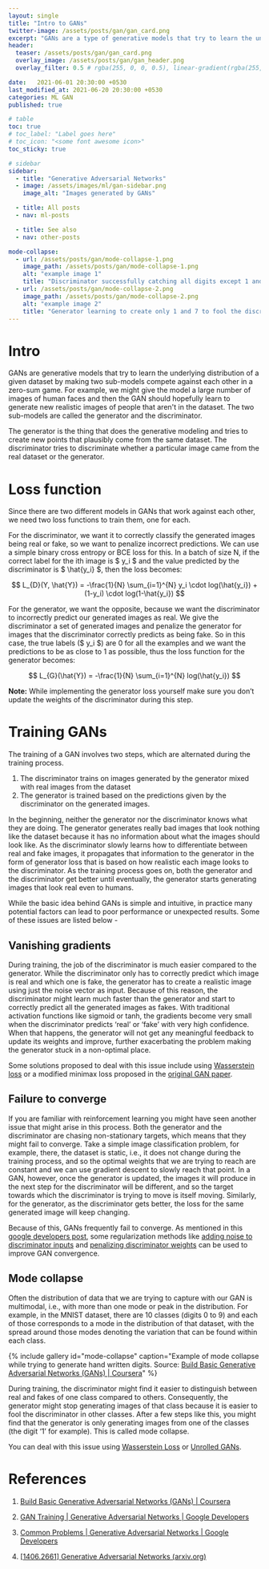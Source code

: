```yaml
---
layout: single
title: "Intro to GANs"
twitter-image: /assets/posts/gan/gan_card.png
excerpt: "GANs are a type of generative models that try to learn the underlying distribution of a given dataset by making two sub-models compete against each other in a zero sum game."
header:
  teaser: /assets/posts/gan/gan_card.png
  overlay_image: /assets/posts/gan/gan_header.png
  overlay_filter: 0.5 # rgba(255, 0, 0, 0.5), linear-gradient(rgba(255, 0, 0, 0.5), rgba(0, 255, 255, 0.5))

date:   2021-06-01 20:30:00 +0530
last_modified_at: 2021-06-20 20:30:00 +0530
categories: ML GAN
published: true

# table
toc: true
# toc_label: "Label goes here"
# toc_icon: "<some font awesome icon>"
toc_sticky: true

# sidebar
sidebar:
  - title: "Generative Adversarial Networks"
  - image: /assets/images/ml/gan-sidebar.png
    image_alt: "Images generated by GANs"

  - title: All posts
  - nav: ml-posts

  - title: See also
  - nav: other-posts

mode-collapse:
  - url: /assets/posts/gan/mode-collapse-1.png
    image_path: /assets/posts/gan/mode-collapse-1.png
    alt: "example image 1"
    title: "Discriminator successfully catching all digits except 1 and 7"
  - url: /assets/posts/gan/mode-collapse-2.png
    image_path: /assets/posts/gan/mode-collapse-2.png
    alt: "example image 2"
    title: "Generator learning to create only 1 and 7 to fool the discriminator"
---
```

# Intro

GANs are generative models that try to learn the underlying distribution of a given dataset by making two sub-models compete against each other in a zero-sum game. For example, we might give the model a large number of images of human faces and then the GAN should hopefully learn to generate new realistic images of people that aren't in the dataset. The two sub-models are called the generator and the discriminator.

The generator is the thing that does the generative modeling and tries to create new points that plausibly come from the same dataset. The discriminator tries to discriminate whether a particular image came from the real dataset or the generator.


# Loss function

Since there are two different models in GANs that work against each other, we need two loss functions to train them, one for each.

For the discriminator, we want it to correctly classify the generated images being real or fake, so we want to penalize incorrect predictions. We can use a simple binary cross entropy or BCE loss for this. In a batch of size N, if the correct label for the ith image is $ y_i $ and the value predicted by the discriminator is $ \hat{y_i} $, then the loss becomes:

$$ L_{D}(Y, \hat{Y}) = -\frac{1}{N} \sum_{i=1}^{N} y_i \cdot log(\hat{y_i}) + (1-y_i) \cdot log(1-\hat{y_i}) $$

For the generator, we want the opposite, because we want the discriminator to incorrectly predict our generated images as real. We give the discriminator a set of generated images and penalize the generator for images that the discriminator correctly predicts as being fake. So in this case, the true labels ($ y_i $) are 0 for all the examples and we want the predictions to be as close to 1 as possible, thus the loss function for the generator becomes:

$$ L_{G}(\hat{Y}) = -\frac{1}{N} \sum_{i=1}^{N} log(\hat{y_i}) $$

**Note:** While implementing the generator loss yourself make sure you don’t update the weights of the discriminator during this step.


# Training GANs

The training of a GAN involves two steps, which are alternated during the training process.



1. The discriminator trains on images generated by the generator mixed with real images from the dataset
2. The generator is trained based on the predictions given by the discriminator on the generated images.

In the beginning, neither the generator nor the discriminator knows what they are doing. The generator generates really bad images that look nothing like the dataset because it has no information about what the images should look like. As the discriminator slowly learns how to differentiate between real and fake images, it propagates that information to the generator in the form of generator loss that is based on how realistic each image looks to the discriminator. As the training process goes on, both the generator and the discriminator get better until eventually, the generator starts generating images that look real even to humans.

While the basic idea behind GANs is simple and intuitive, in practice many potential factors can lead to poor performance or unexpected results. Some of these issues are listed below -


## Vanishing gradients

During training, the job of the discriminator is much easier compared to the generator. While the discriminator only has to correctly predict which image is real and which one is fake, the generator has to create a realistic image using just the noise vector as input. Because of this reason, the discriminator might learn much faster than the generator and start to correctly predict all the generated images as fakes. With traditional activation functions like sigmoid or tanh, the gradients become very small when the discriminator predicts ‘real’ or ‘fake’ with very high confidence. When that happens, the generator will not get any meaningful feedback to update its weights and improve, further exacerbating the problem making the generator stuck in a non-optimal place.

Some solutions proposed to deal with this issue include using [Wasserstein loss](https://arxiv.org/abs/1701.07875) or a modified minimax loss proposed in the [original GAN paper](https://proceedings.neurips.cc/paper/2014/file/5ca3e9b122f61f8f06494c97b1afccf3-Paper.pdf).


## Failure to converge

If you are familiar with reinforcement learning you might have seen another issue that might arise in this process. Both the generator and the discriminator are chasing non-stationary targets, which means that they might fail to converge. Take a simple image classification problem, for example, there, the dataset is static, i.e., it does not change during the training process, and so the optimal weights that we are trying to reach are constant and we can use gradient descent to slowly reach that point. In a GAN, however, once the generator is updated, the images it will produce in the next step for the discriminator will be different, and so the target towards which the discriminator is trying to move is itself moving. Similarly, for the generator, as the discriminator gets better, the loss for the same generated image will keep changing.

Because of this, GANs frequently fail to converge. As mentioned in this [google developers post](https://developers.google.com/machine-learning/gan/problems), some regularization methods like [adding noise to discriminator inputs](https://arxiv.org/pdf/1701.04862.pdf) and [penalizing discriminator weights](https://arxiv.org/pdf/1705.09367.pdf) can be used to improve GAN convergence. 


## Mode collapse

Often the distribution of data that we are trying to capture with our GAN is multimodal, i.e., with more than one mode or peak in the distribution. For example, in the MNIST dataset, there are 10 classes (digits 0 to 9) and each of those corresponds to a mode in the distribution of that dataset, with the spread around those modes denoting the variation that can be found within each class.

{% include gallery id="mode-collapse" caption="Example of mode collapse while trying to generate hand written digits. Source: [Build Basic Generative Adversarial Networks (GANs) \| Coursera](https://www.coursera.org/learn/build-basic-generative-adversarial-networks-gans)" %}

During training, the discriminator might find it easier to distinguish between real and fakes of one class compared to others. Consequently, the generator might stop generating images of that class because it is easier to fool the discriminator in other classes. After a few steps like this, you might find that the generator is only generating images from one of the classes (the digit ‘1’ for example). This is called mode collapse.

You can deal with this issue using [Wasserstein Loss](https://arxiv.org/abs/1701.07875) or [Unrolled GANs](https://arxiv.org/abs/1611.02163).


# References



1. [Build Basic Generative Adversarial Networks (GANs) \| Coursera](https://www.coursera.org/learn/build-basic-generative-adversarial-networks-gans)

2. [GAN Training  \|  Generative Adversarial Networks  \|  Google Developers](https://developers.google.com/machine-learning/gan/training)

3. [Common Problems  \|  Generative Adversarial Networks  \|  Google Developers](https://developers.google.com/machine-learning/gan/problems)

4. [[1406.2661] Generative Adversarial Networks (arxiv.org)](https://arxiv.org/abs/1406.2661)